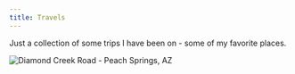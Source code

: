 ```yaml
---
title: Travels
---
```

Just a collection of some trips I have been on - some of my favorite places.

![Diamond Creek Road - Peach Springs, AZ](photos/dcmtn.jpg)
